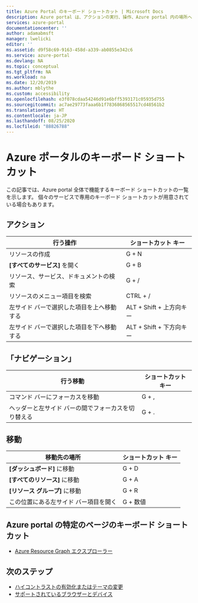 ```yaml
---
title: Azure Portal のキーボード ショートカット | Microsoft Docs
description: Azure portal は、アクションの実行、操作、Azure portal 内の場所への移動を支援するグローバル キーボード ショートカットをサポートしています。
services: azure-portal
documentationcenter: ''
author: adamabmsft
manager: lwelicki
editor: ''
ms.assetid: d9f58c69-9163-458d-a339-ab0855e342c6
ms.service: azure-portal
ms.devlang: NA
ms.topic: conceptual
ms.tgt_pltfrm: NA
ms.workload: na
ms.date: 12/20/2019
ms.author: mblythe
ms.custom: accessibility
ms.openlocfilehash: e3f078cdaa54246d91e6bff5393171c05935d755
ms.sourcegitcommit: ac7ae29773faaa6b1f7836868565517cd48561b2
ms.translationtype: HT
ms.contentlocale: ja-JP
ms.lasthandoff: 08/25/2020
ms.locfileid: "88826788"
---
```

# <a name="keyboard-shortcuts-in-the-azure-portal"></a>Azure ポータルのキーボード ショートカット

この記事では、Azure portal 全体で機能するキーボード ショートカットの一覧を示します。 個々のサービスで専用のキーボード ショートカットが用意されている場合もあります。

## <a name="actions"></a>アクション

|行う操作 |ショートカット キー |
| --- | --- |
|リソースの作成|G + N|
|**[すべてのサービス]** を開く|G + B|
|リソース、サービス、ドキュメントの検索|G + /|
|リソースのメニュー項目を検索|CTRL + / |
|左サイド バーで選択した項目を上へ移動する |ALT + Shift + 上方向キー|
|左サイド バーで選択した項目を下へ移動する |ALT + Shift + 下方向キー|

## <a name="navigation"></a>「ナビゲーション」

|行う移動 |ショートカット キー |
| --- | --- |
|コマンド バーにフォーカスを移動 |G + , |
|ヘッダーと左サイド バーの間でフォーカスを切り替える | G + . |

## <a name="go-to"></a>移動

|移動先の場所 |ショートカット キー |
| --- | --- |
|**[ダッシュボード]** に移動 |G + D |
|**[すべてのリソース]** に移動|G + A |
|**[リソース グループ]** に移動|G + R |
|この位置にある左サイド バー項目を開く |G + 数値|

## <a name="keyboard-shortcuts-for-specific-pages-in-the-azure-portal"></a>Azure portal の特定のページのキーボード ショートカット

- [Azure Resource Graph エクスプローラー](../governance/resource-graph/reference/keyboard-shortcuts.md)

## <a name="next-steps"></a>次のステップ

- [ハイコントラストの有効化またはテーマの変更](set-preferences.md#choose-a-theme-or-enable-high-contrast)
- [サポートされているブラウザーとデバイス](azure-portal-supported-browsers-devices.md)
